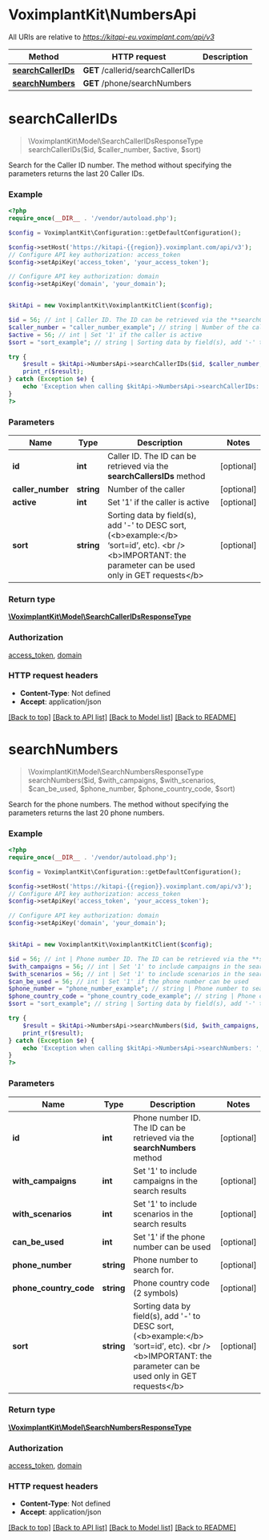 # VoximplantKit\NumbersApi

All URIs are relative to *https://kitapi-eu.voximplant.com/api/v3*

Method | HTTP request | Description
------------- | ------------- | -------------
[**searchCallerIDs**](NumbersApi.md#searchCallerIDs) | **GET** /callerid/searchCallerIDs | 
[**searchNumbers**](NumbersApi.md#searchNumbers) | **GET** /phone/searchNumbers | 


# **searchCallerIDs**
> \VoximplantKit\Model\SearchCallerIDsResponseType searchCallerIDs($id, $caller_number, $active, $sort)



Search for the Caller ID number. The method without specifying the parameters returns the last 20 Caller IDs.

### Example
```php
<?php
require_once(__DIR__ . '/vendor/autoload.php');

$config = VoximplantKit\Configuration::getDefaultConfiguration();

$config->setHost('https://kitapi-{{region}}.voximplant.com/api/v3');
// Configure API key authorization: access_token
$config->setApiKey('access_token', 'your_access_token');

// Configure API key authorization: domain
$config->setApiKey('domain', 'your_domain');


$kitApi = new VoximplantKit\VoximplantKitClient($config);

$id = 56; // int | Caller ID. The ID can be retrieved via the **searchCallersIDs** method
$caller_number = "caller_number_example"; // string | Number of the caller
$active = 56; // int | Set '1' if the caller is active
$sort = "sort_example"; // string | Sorting data by field(s), add '-' to DESC sort, (<b>example:</b> ‘sort=id’, etc). <br /><b>IMPORTANT: the parameter can be used only in GET requests</b>

try {
    $result = $kitApi->NumbersApi->searchCallerIDs($id, $caller_number, $active, $sort);
    print_r($result);
} catch (Exception $e) {
    echo 'Exception when calling $kitApi->NumbersApi->searchCallerIDs: ', $e->getMessage(), PHP_EOL;
}
?>
```

### Parameters

Name | Type | Description  | Notes
------------- | ------------- | ------------- | -------------
 **id** | **int**| Caller ID. The ID can be retrieved via the **searchCallersIDs** method | [optional]
 **caller_number** | **string**| Number of the caller | [optional]
 **active** | **int**| Set &#39;1&#39; if the caller is active | [optional]
 **sort** | **string**| Sorting data by field(s), add &#39;-&#39; to DESC sort, (&lt;b&gt;example:&lt;/b&gt; ‘sort&#x3D;id’, etc). &lt;br /&gt;&lt;b&gt;IMPORTANT: the parameter can be used only in GET requests&lt;/b&gt; | [optional]

### Return type

[**\VoximplantKit\Model\SearchCallerIDsResponseType**](../Model/SearchCallerIDsResponseType.md)

### Authorization

[access_token](../../README.md#access_token), [domain](../../README.md#domain)

### HTTP request headers

 - **Content-Type**: Not defined
 - **Accept**: application/json

[[Back to top]](#) [[Back to API list]](../../README.md#documentation-for-api-endpoints) [[Back to Model list]](../../README.md#documentation-for-models) [[Back to README]](../../README.md)

# **searchNumbers**
> \VoximplantKit\Model\SearchNumbersResponseType searchNumbers($id, $with_campaigns, $with_scenarios, $can_be_used, $phone_number, $phone_country_code, $sort)



Search for the phone numbers. The method without specifying the parameters returns the last 20 phone numbers.

### Example
```php
<?php
require_once(__DIR__ . '/vendor/autoload.php');

$config = VoximplantKit\Configuration::getDefaultConfiguration();

$config->setHost('https://kitapi-{{region}}.voximplant.com/api/v3');
// Configure API key authorization: access_token
$config->setApiKey('access_token', 'your_access_token');

// Configure API key authorization: domain
$config->setApiKey('domain', 'your_domain');


$kitApi = new VoximplantKit\VoximplantKitClient($config);

$id = 56; // int | Phone number ID. The ID can be retrieved via the **searchNumbers** method
$with_campaigns = 56; // int | Set '1' to include campaigns in the search results
$with_scenarios = 56; // int | Set '1' to include scenarios in the search results
$can_be_used = 56; // int | Set '1' if the phone number can be used
$phone_number = "phone_number_example"; // string | Phone number to search for.
$phone_country_code = "phone_country_code_example"; // string | Phone country code (2 symbols)
$sort = "sort_example"; // string | Sorting data by field(s), add '-' to DESC sort, (<b>example:</b> ‘sort=id’, etc). <br /><b>IMPORTANT: the parameter can be used only in GET requests</b>

try {
    $result = $kitApi->NumbersApi->searchNumbers($id, $with_campaigns, $with_scenarios, $can_be_used, $phone_number, $phone_country_code, $sort);
    print_r($result);
} catch (Exception $e) {
    echo 'Exception when calling $kitApi->NumbersApi->searchNumbers: ', $e->getMessage(), PHP_EOL;
}
?>
```

### Parameters

Name | Type | Description  | Notes
------------- | ------------- | ------------- | -------------
 **id** | **int**| Phone number ID. The ID can be retrieved via the **searchNumbers** method | [optional]
 **with_campaigns** | **int**| Set &#39;1&#39; to include campaigns in the search results | [optional]
 **with_scenarios** | **int**| Set &#39;1&#39; to include scenarios in the search results | [optional]
 **can_be_used** | **int**| Set &#39;1&#39; if the phone number can be used | [optional]
 **phone_number** | **string**| Phone number to search for. | [optional]
 **phone_country_code** | **string**| Phone country code (2 symbols) | [optional]
 **sort** | **string**| Sorting data by field(s), add &#39;-&#39; to DESC sort, (&lt;b&gt;example:&lt;/b&gt; ‘sort&#x3D;id’, etc). &lt;br /&gt;&lt;b&gt;IMPORTANT: the parameter can be used only in GET requests&lt;/b&gt; | [optional]

### Return type

[**\VoximplantKit\Model\SearchNumbersResponseType**](../Model/SearchNumbersResponseType.md)

### Authorization

[access_token](../../README.md#access_token), [domain](../../README.md#domain)

### HTTP request headers

 - **Content-Type**: Not defined
 - **Accept**: application/json

[[Back to top]](#) [[Back to API list]](../../README.md#documentation-for-api-endpoints) [[Back to Model list]](../../README.md#documentation-for-models) [[Back to README]](../../README.md)

